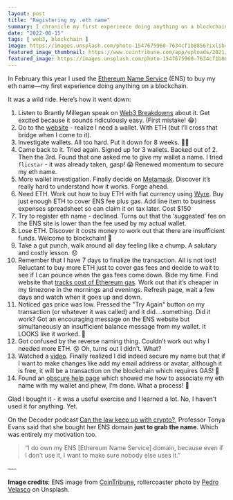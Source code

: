 ```yaml
---
layout: post
title: "Registering my .eth name"
summary: I chronicle my first experience doing anything on a blockchain.
date: "2022-08-15"
tags: [ web3, blockchain ]
image: https://images.unsplash.com/photo-1547675960-7634cf1b0856?ixlib=rb-1.2.1&ixid=MnwxMjA3fDB8MHxwaG90by1wYWdlfHx8fGVufDB8fHx8&auto=format&fit=crop&w=1083&q=80
featured_image_thumbnail: https://www.cointribune.com/app/uploads/2021/11/imgonline-com-ua-Resize-pnz5xAG69metDXG2.jpg
featured_image: https://images.unsplash.com/photo-1547675960-7634cf1b0856?ixlib=rb-1.2.1&ixid=MnwxMjA3fDB8MHxwaG90by1wYWdlfHx8fGVufDB8fHx8&auto=format&fit=crop&w=1083&q=80
---
```


In February this year I used the [Ethereum Name Service](https://ens.domains/) (ENS) to buy my eth name—my first experience doing anything on a blockchain.

It was a wild ride. Here’s how it went down:

1. Listen to Brantly Millegan speak on [Web3 Breakdowns](https://www.joincolossus.com/episodes/97809264/millegan-ethereum-name-service?tab=transcript) about it. Get excited because it sounds ridiculously easy. (First mistake! 😂)
2. Go to the [website](https://ens.domains/) - realize I need a wallet. With ETH (but I’ll cross that bridge when I come to it).
3. Investigate wallets. All too hard. Put it down for 8 weeks. 🚶‍♀️
4. Came back to it. Tried again. Signed up for 3 wallets. Backed out of 2. Then the 3rd. Found that one asked me to give my wallet a name. I tried `flicstar` - it was already taken, gasp! 😱 Renewed momentum to secure my eth name. 
5. More wallet investigation. Finally decide on [Metamask](https://metamask.io/). Discover it’s really hard to understand how it works. Forge ahead.
6. Need ETH. Work out how to buy ETH with fiat currency using [Wyre](https://www.sendwyre.com/). Buy just enough ETH to cover ENS fee plus gas. Add line item to business expenses spreadsheet so can claim it on tax later. Cost $150
7. Try to register eth name - declined. Turns out that the ‘suggested’ fee on the ENS site is lower than the fee used by my actual wallet. 
8. Lose ETH. Discover it costs money to work out that there are insufficient funds. Welcome to blockchain! 💸
9. Take a gut punch, walk around all day feeling like a chump. A salutary and costly lesson. 😞
10. Remember that I have 7 days to finalize the transaction. All is not lost! Reluctant to buy more ETH just to cover gas fees and decide to wait to see if I can pounce when the gas fees come down. Bide my time. Find website that [tracks cost of Ethereum gas](https://ethereumprice.org/gas/). Work out that it’s cheaper in my timezone in the mornings and evenings. Refresh page, wait a few days and watch when it goes up and down. 
11. Noticed gas price was low. Pressed the "Try Again" button on my transaction (or whatever it was called) and it did….something. Did it work? Got an encouraging message on the ENS website but simultaneously an insufficient balance message from my wallet. It LOOKS like it worked. 🤔
12. Got confused by the reverse naming thing. Couldn’t work out why I needed more ETH. 😵 Oh, turns out I didn't. What?
13. Watched a [video](https://www.youtube.com/watch?v=8MAv5DE7FHc&t=637s). Finally realized I did indeed secure my name but that if I want to make changes like add my email address or avatar, although it is free, it will be a transaction on the blockchain which requires GAS! 🚙
14. Found an [obscure help page](https://metamask.zendesk.com/hc/en-us/articles/4404063526043-Adding-and-sharing-ENS-eth-address-tokens-in-MetaMask) which showed me how to associate my eth name with my wallet and phew, I’m done. What a process! 🏁

Glad I bought it - it was a useful exercise and I learned a lot. No, I haven’t used it for anything. Yet. 

On the Decoder podcast [Can the law keep up with crypto?](https://www.theverge.com/22944579/crypto-bitcoin-internet-law-nft-tiktok-dances-tonya-evans-interview), Professor Tonya Evans said that she bought her ENS domain **just to grab the name**. Which was entirely my motivation too. 

> “I do own my ENS [Ethereum Name Service] domain, because even if I don’t use it, I want to make sure nobody else uses it.”

—-

**Image credits**: ENS image from [CoinTribune](https://www.cointribune.com/app/uploads/2021/11/imgonline-com-ua-Resize-pnz5xAG69metDXG2.jpg), rollercoaster photo by [Pedro Velasco](https://unsplash.com/photos/XA6dMH5PTPE) on Unsplash.
